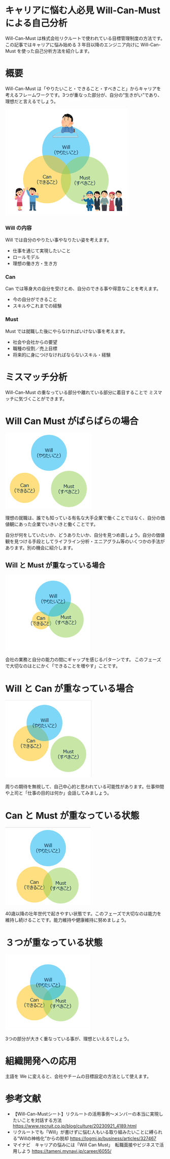 # キャリアに悩む人必見 Will-Can-Must による自己分析
Will-Can-Must は株式会社リクルートで使われている目標管理制度の方法です。この記事ではキャリアに悩み始める 3 年目以降のエンジニア向けに Will-Can-Must を使った自己分析方法を紹介します。

# 概要
Will-Can-Must は「やりたいこと・できること・すべきこと」からキャリアを考えるフレームワークです。3つが重なった部分が、自分の“生きがい”であり、理想だと言えるでしょう。

![](124.png)

### Will の内容
Will では自分のやりたい事やなりたい姿を考えます。

- 仕事を通じて実現したいこと
- ロールモデル
- 理想の働き方・生き方

### Can
Can では等身大の自分を受けとめ、自分のできる事や得意なことを考えます。

- 今の自分ができること
- スキルやこれまでの経験

### Must
Must では就職した後にやらなければいけない事を考えます。

- 社会や会社からの要望
- 職種の役割／売上目標
- 将来的に身につけなければならないスキル・経験

# ミスマッチ分析
Will-Can-Must の重なっている部分や離れている部分に着目することで
ミスマッチに気づくことができます。

# Will Can Must がばらばらの場合

![](142.png)

理想の就職は、誰でも知っている有名な大手企業で働くことではなく、自分の価値観にあった企業でいきいきと働くことです。

自分が何をしていたいか、どうありたいか、自分を見つめ直しょう。自分の価値観を見つける手段としてライフライン分析・エニアグラム等のいくつかの手法があります。別の機会に紹介します。

## Will と Must が重なっている場合
![](145.png)

会社の業務と自分の能力の間にギャップを感じるパターンです。
このフェーズで大切なのはとにかく「できることを増やす」ことです。

# Will と Can が重なっている場合
![](144.png)

周りの期待を無視して、自己中心的と思われている可能性があります。仕事仲間や上司と「仕事の目的は何か」会話してみましょう。

# Can と Must が重なっている状態
![](143.png)

40歳以降の壮年世代で起きやすい状態です。このフェーズで大切なのは能力を維持し続けることです。能力維持や健康維持に努めましょう。

# ３つが重なっている状態
![](146.png)

3つの部分が大きく重なっている事が、理想といえるでしょう。

# 組織開発への応用
主語を We に変えると、会社やチームの目標設定の方法として使えます。

# 参考文献
- 【Will-Can-Mustシート】リクルートの活用事例～メンバーの本当に実現したいことを対話する方法
https://www.recruit.co.jp/blog/culture/20230921_4189.html
- リクルートでも「Will」が書けずに悩む人もいる取り組みたいことに縛られる“Willの神格化”からの脱却
https://logmi.jp/business/articles/327467
- マイナビ　キャリアの悩みには「Will Can Must」　転職面接やビジネスで活用しよう
https://tameni.mynavi.jp/career/6055/
